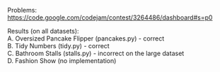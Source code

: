 Problems:
https://code.google.com/codejam/contest/3264486/dashboard#s=p0

Results (on all datasets):\
A. Oversized Pancake Flipper (pancakes.py) - correct\
B. Tidy Numbers (tidy.py) - correct\
C. Bathroom Stalls (stalls.py) - incorrect on the large dataset\
D. Fashion Show (no implementation)